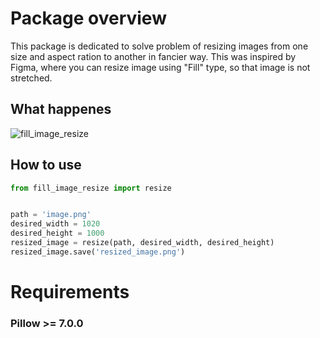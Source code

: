 # Package overview
This package is dedicated to solve problem of resizing images from one size and aspect ration to another in fancier way. This was inspired by Figma, where you can resize image using "Fill" type, so that image is not stretched.

## What happenes

![fill_image_resize](https://user-images.githubusercontent.com/33842017/133638932-0c9f9053-4e32-4675-8c44-988b1efd8fab.png)

## How to use
```python
from fill_image_resize import resize


path = 'image.png'
desired_width = 1020
desired_height = 1000
resized_image = resize(path, desired_width, desired_height)
resized_image.save('resized_image.png')
```

# Requirements
### **Pillow** >= 7.0.0